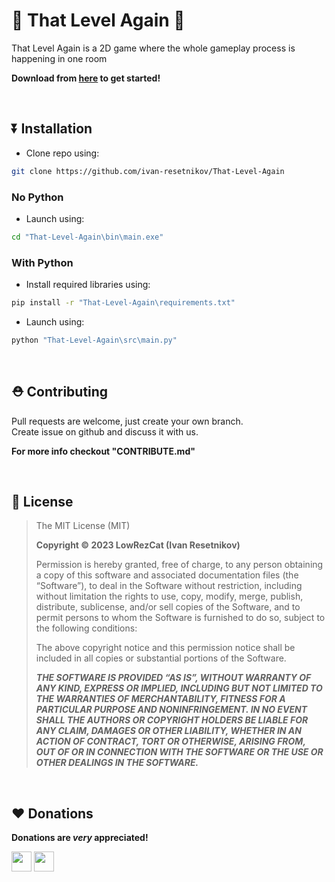 # 🔁 That Level Again 🔁

That Level Again is a 2D game where the whole gameplay process is happening in one room

**Download from [here]() to get started!**

<br>


## ⏬ Installation

- Clone repo using:
```bash
git clone https://github.com/ivan-resetnikov/That-Level-Again
```

### No Python

- Launch using:
```bash
cd "That-Level-Again\bin\main.exe"
```

### **With** Python

- Install required libraries using:
```bash
pip install -r "That-Level-Again\requirements.txt"
```

- Launch using:
```bash
python "That-Level-Again\src\main.py"
```

<br>

## ⛑️ Contributing

Pull requests are welcome, just create your own branch. \
Create issue on github and discuss it with us.

**For more info checkout "CONTRIBUTE.md"**

<br>

## 🪪 License

> The MIT License (MIT)
> 
> **Copyright © 2023 LowRezCat (Ivan Resetnikov)**
> 
> Permission is hereby granted, free of charge, to any person obtaining a copy of this software and
> associated documentation files (the “Software”), to deal in the Software without restriction,
> including without limitation the rights to use, copy, modify, merge, publish, distribute,
> sublicense, and/or sell copies of the Software, and to permit persons to whom the Software is
> furnished to do so, subject to the following conditions:
> 
> The above copyright notice and this permission notice shall be included in all copies or 
> substantial portions of the Software.
> 
> ***THE SOFTWARE IS PROVIDED “AS IS”, WITHOUT WARRANTY OF ANY KIND, EXPRESS OR IMPLIED, INCLUDING BUT
> NOT LIMITED TO THE WARRANTIES OF MERCHANTABILITY, FITNESS FOR A PARTICULAR PURPOSE AND
> NONINFRINGEMENT. IN NO EVENT SHALL THE AUTHORS OR COPYRIGHT HOLDERS BE LIABLE FOR ANY CLAIM,
> DAMAGES OR OTHER LIABILITY, WHETHER IN AN ACTION OF CONTRACT, TORT OR OTHERWISE, ARISING FROM, OUT
> OF OR IN CONNECTION WITH THE SOFTWARE OR THE USE OR OTHER DEALINGS IN THE SOFTWARE.***


<br>

## ❤️ Donations

**Donations are *very* appreciated!**

[<img src="https://cdn-icons-png.flaticon.com/512/5968/5968732.png" width="32px">](https://www.patreon.com/user/membership?u=84122364)
[<img src="https://s3-eu-west-1.amazonaws.com/tpd/logos/5c58570cfdd26f0001068f06/0x0.png" width="32px">](https://www.buymeacoffee.com/lowrezcat)